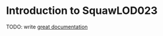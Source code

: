 # Introduction to SquawLOD023

TODO: write [great documentation](http://jacobian.org/writing/what-to-write/)
